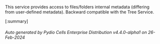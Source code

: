 






This service provides access to files/folders internal metadata (differing from user-defined metadata). Backward compatible with the Tree Service.

[:summary]

###### Auto generated by Pydio Cells Enterprise Distribution v4.4.0-alpha1 on 26-Feb-2024
